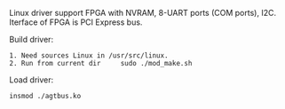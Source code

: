 Linux driver support FPGA with NVRAM, 8-UART ports (COM ports), I2C.
Iterface of FPGA is PCI Express bus.


Build driver:

	1. Need sources Linux in /usr/src/linux.
	2. Run from current dir		sudo ./mod_make.sh


Load driver:

	insmod ./agtbus.ko
